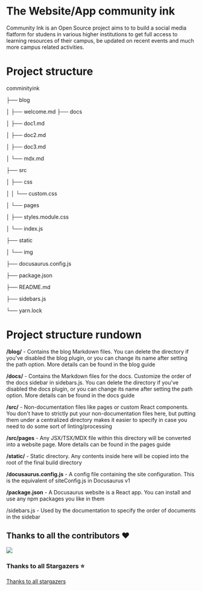 # The Website/App community ink
Community Ink is an Open Source project aims to to build a social media flatform for studens in various higher institutions
to get full access to learning resources of their campus, be updated on recent events and much more campus related activities.  


# Project structure
comminityink

├── blog

│   ├── welcome.md
├── docs

│   ├── doc1.md

│   ├── doc2.md

│   ├── doc3.md

│   └── mdx.md

├── src

│   ├── css

│   │   └── custom.css

│   └── pages

│       ├── styles.module.css

│       └── index.js

├── static

│   └── img

├── docusaurus.config.js

├── package.json

├── README.md

├── sidebars.js

└── yarn.lock


# Project structure rundown

**/blog/** - Contains the blog Markdown files. You can delete the directory if you've disabled the blog plugin, or you can change its name after setting the path option. More details can be found in the blog guide

**/docs/** - Contains the Markdown files for the docs. Customize the order of the docs sidebar in sidebars.js. You can delete the directory if you've disabled the docs plugin, or you can change its name after setting the path option. More details can be found in the docs guide

**/src/** - Non-documentation files like pages or custom React components. You don't have to strictly put your non-documentation files here, but putting them under a centralized directory makes it easier to specify in case you need to do some sort of linting/processing

**/src/pages** - Any JSX/TSX/MDX file within this directory will be converted into a website page. More details can be found in the pages guide

**/static/** - Static directory. Any contents inside here will be copied into the root of the final build directory

**/docusaurus.config.js** - A config file containing the site configuration. This is the equivalent of siteConfig.js in Docusaurus v1

**/package.json** - A Docusaurus website is a React app. You can install and use any npm packages you like in them

/sidebars.js - Used by the documentation to specify the order of documents in the sidebar
## Thanks to all the contributors ❤️
<a href="https://github.com/open-source-learners/comminityink/graphs/contributors">
  <img src="https://contrib.rocks/image?repo=open-source-learners/comminityink" />
</a>

### Thanks to all Stargazers ⭐️

[Thanks to all stargazers](https://git-lister.onrender.com/api/stars/open-source-learners/comminityink?limit=15)

